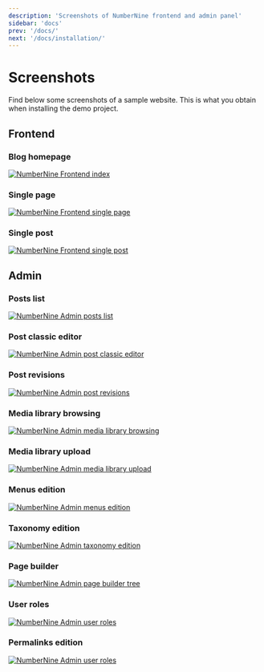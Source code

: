 ```yaml
---
description: 'Screenshots of NumberNine frontend and admin panel'
sidebar: 'docs'
prev: '/docs/'
next: '/docs/installation/'
---
```


# Screenshots

Find below some screenshots of a sample website. This is what you obtain when installing the demo project.

## Frontend

### Blog homepage
<a href="/screenshots/frontend_index.jpg" target="_blank" title="NumberNine Frontend index">
  <img src="/screenshots/small/frontend_index.jpg" alt="NumberNine Frontend index">
</a>

### Single page
<a href="/screenshots/frontend_single_page.jpg" target="_blank" title="NumberNine Frontend single page">
  <img src="/screenshots/small/frontend_single_page.jpg" alt="NumberNine Frontend single page">
</a>

### Single post
<a href="/screenshots/frontend_single_post.jpg" target="_blank" title="NumberNine Frontend single post">
  <img src="/screenshots/small/frontend_single_post.jpg" alt="NumberNine Frontend single post">
</a>

## Admin

### Posts list
<a href="/screenshots/admin_contententity_index.jpg" target="_blank" title="NumberNine Admin posts list">
  <img src="/screenshots/small/admin_contententity_index.jpg" alt="NumberNine Admin posts list">
</a>

### Post classic editor
<a href="/screenshots/admin_contententity_classic_editor.jpg" target="_blank" title="NumberNine Admin post classic editor">
  <img src="/screenshots/small/admin_contententity_classic_editor.jpg" alt="NumberNine Admin post classic editor">
</a>

### Post revisions
<a href="/screenshots/admin_contententity_revisions.jpg" target="_blank" title="NumberNine Admin post revisions">
  <img src="/screenshots/small/admin_contententity_revisions.jpg" alt="NumberNine Admin post revisions">
</a>

### Media library browsing
<a href="/screenshots/admin_medialibrary_index.jpg" target="_blank" title="NumberNine Admin media library browsing">
  <img src="/screenshots/small/admin_medialibrary_index.jpg" alt="NumberNine Admin media library browsing">
</a>

### Media library upload
<a href="/screenshots/admin_medialibrary_upload.jpg" target="_blank" title="NumberNine Admin media library upload">
  <img src="/screenshots/small/admin_medialibrary_upload.jpg" alt="NumberNine Admin media library upload">
</a>

### Menus edition
<a href="/screenshots/admin_menus_tree.jpg" target="_blank" title="NumberNine Admin menus edition">
  <img src="/screenshots/small/admin_menus_tree.jpg" alt="NumberNine Admin menus edition">
</a>

### Taxonomy edition
<a href="/screenshots/admin_taxonomy_edit.jpg" target="_blank" title="NumberNine Admin taxonomy edition">
  <img src="/screenshots/small/admin_taxonomy_edit.jpg" alt="NumberNine Admin taxonomy edition">
</a>

### Page builder
<a href="/screenshots/admin_pagebuilder_area_tree.jpg" target="_blank" title="NumberNine Admin page builder tree">
  <img src="/screenshots/small/admin_pagebuilder_area_tree.jpg" alt="NumberNine Admin page builder tree">
</a>

### User roles
<a href="/screenshots/admin_users_roles.jpg" target="_blank" title="NumberNine Admin user roles">
  <img src="/screenshots/small/admin_users_roles.jpg" alt="NumberNine Admin user roles">
</a>

### Permalinks edition
<a href="/screenshots/admin_settings_permalinks.jpg" target="_blank" title="NumberNine Admin user roles">
  <img src="/screenshots/small/admin_settings_permalinks.jpg" alt="NumberNine Admin user roles">
</a>


